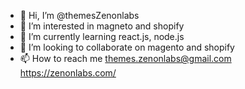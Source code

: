- 👋 Hi, I’m @themesZenonlabs
- 👀 I’m interested in magneto and shopify 
- 🌱 I’m currently learning react.js, node.js
- 💞️ I’m looking to collaborate on magento and shopify 
- 📫 How to reach me themes.zenonlabs@gmail.com https://zenonlabs.com/

<!---
themesZenonlabs/themesZenonlabs is a ✨ special ✨ repository because its `README.md` (this file) appears on your GitHub profile.
You can click the Preview link to take a look at your changes.
--->

